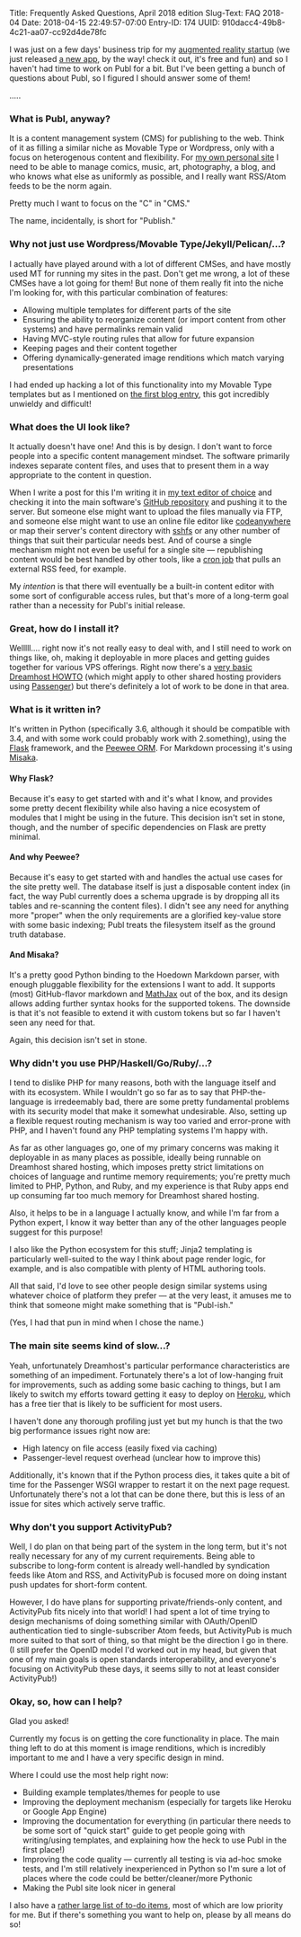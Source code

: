 Title: Frequently Asked Questions, April 2018 edition
Slug-Text: FAQ 2018-04
Date: 2018-04-15 22:49:57-07:00
Entry-ID: 174
UUID: 910dacc4-49b8-4c21-aa07-cc92d4de78fc

I was just on a few days' business trip for my [augmented reality startup](http://workshop3d.com)
(we just released [a new app](http://workshop3d.com/propellar/), by the way! check it out, it's
free and fun) and so I haven't had time to work on Publ for a bit. But I've been getting a bunch
of questions about Publ, so I figured I should answer some of them!

.....

### What is Publ, anyway?

It is a content management system (CMS) for publishing to the web. Think of it as filling
a similar niche as Movable Type or Wordpress, only with a focus on heterogenous
content and flexibility.  For [my own personal site](http://beesbuzz.biz/) I need to be able to manage
comics, music, art, photography, a blog, and who knows what else as uniformly
as possible, and I really want RSS/Atom feeds to be the norm again.

Pretty much I want to focus on the "C" in "CMS."

The name, incidentally, is short for "Publish."

### Why not just use Wordpress/Movable Type/Jekyll/Pelican/...?

I actually have played around with a lot of different CMSes, and have mostly used
MT for running my sites in the past. Don't get me wrong, a lot of these CMSes have
a lot going for them! But none of them really fit into the niche I'm looking for,
with this particular combination of features:

* Allowing multiple templates for different parts of the site
* Ensuring the ability to reorganize content (or import content from other systems) and have permalinks remain valid
* Having MVC-style routing rules that allow for future expansion
* Keeping pages and their content together
* Offering dynamically-generated image renditions which match varying presentations

I had ended up hacking a lot of this functionality into my Movable Type templates
but as I mentioned on [the first blog entry](325), this got incredibly unwieldy and difficult!

### What does the UI look like?

It actually doesn't have one! And this is by design. I don't want to force people
into a specific content management mindset. The software primarily indexes separate
content files, and uses that to present them in a way appropriate to the content
in question.

When I write a post for this I'm writing it in [my text editor of choice](http://sublimetext.com) and checking it into the main software's [GitHub repository](http://github.com/fluffy-critter/Publ) and pushing it to the server. But someone else might want
to upload the files manually via FTP, and someone else might want to use an online
file editor like [codeanywhere](https://codeanywhere.com) or map their server's content directory with [sshfs](https://en.wikipedia.org/wiki/SSHFS) or any other number of things that suit their
particular needs best. And of course a single mechanism might not even be useful
for a single site — republishing content would be best handled
by other tools, like a [cron job](https://en.wikipedia.org/wiki/Cron) that pulls an external RSS feed,
for example.

My *intention* is that there will eventually be a built-in content editor with some
sort of configurable access rules, but that's more of a long-term goal rather
than a necessity for Publ's initial release.

### Great, how do I install it?

Welllll.... right now it's not really easy to deal with, and I still need to work
on things like, oh, making it deployable in more places and getting guides together
for various VPS offerings. Right now there's a [very basic Dreamhost HOWTO](/dreamhost)
(which might apply to other shared hosting providers using [Passenger](https://www.phusionpassenger.com))
but there's definitely a lot of work to be done in that area.

### What is it written in?

It's written in Python (specifically 3.6, although it should be compatible with
3.4, and with some work could probably work with 2.something), using the [Flask](http://flask.pocoo.org)
framework, and the [Peewee ORM](https://peewee.readthedocs.io). For Markdown
processing it's using [Misaka](http://misaka.61924.nl).

#### Why Flask?

Because it's easy to get started with and it's what I know, and provides some
pretty decent flexibility while also having a nice ecosystem of modules that I
might be using in the future. This decision isn't set in stone, though, and the
number of specific dependencies on Flask are pretty minimal.

#### And why Peewee?

Because it's easy to get started with and handles the actual use cases for the
site pretty well. The database itself is just a disposable content index (in fact,
the way Publ currently does a schema upgrade is by dropping
all its tables and re-scanning the content files). I didn't see any need for
anything more "proper" when the only requirements are a glorified key-value store
with some basic indexing; Publ treats the filesystem itself as the ground truth database.

#### And Misaka?

It's a pretty good Python binding to the Hoedown Markdown parser, with enough
pluggable flexibility for the extensions I want to add. It supports (most)
GitHub-flavor markdown and [MathJax](http://mathjax.org) out of the box, and its
design allows adding further syntax hooks for the supported tokens. The downside
is that it's not feasible to extend it with custom tokens but so far I haven't
seen any need for that.

Again, this decision isn't set in stone.

### Why didn't you use PHP/Haskell/Go/Ruby/...?

I tend to dislike PHP for many reasons, both with the language itself and with
its ecosystem.
While I wouldn't go so far as to say that PHP-the-language is irredeemably bad,
there are some
pretty fundamental problems with its security model that make it somewhat
undesirable. Also, setting up a flexible
request routing mechanism is way too varied and error-prone with PHP, and I haven't found any
PHP templating systems I'm happy with.

As far as other languages go, one of my primary concerns was making it deployable
in as many places as possible, ideally being runnable on Dreamhost shared hosting,
which imposes pretty strict limitations on choices of language and runtime memory
requirements; you're pretty much limited to PHP, Python, and Ruby, and my experience
is that Ruby apps end up consuming far too much memory for Dreamhost shared hosting.

Also, it helps to be in a language I actually know, and while I'm far
from a Python expert, I know it way better than any of the other languages people
suggest for this purpose!

I also like the Python ecosystem for this stuff; Jinja2 templating is particularly
well-suited to the way I think about page render logic, for example, and is also
compatible with plenty of HTML authoring tools.

All that said, I'd love to see other people design similar systems using whatever
choice of platform they prefer — at the very least, it amuses me to think that
someone might make something that is "Publ-ish."

(Yes, I had that pun in mind when I chose the name.)

### The main site seems kind of slow...?

Yeah, unfortunately Dreamhost's particular performance characteristics are
something of an impediment. Fortunately there's a lot of low-hanging fruit for
improvements, such as adding some basic caching to things, but I am likely to
switch my efforts toward getting it easy to deploy on [Heroku](http://heroku.com),
which has a free tier that is likely to be sufficient for most users.

I haven't done any thorough profiling just yet but my hunch is that the two
big performance issues right now are:

* High latency on file access (easily fixed via caching)
* Passenger-level request overhead (unclear how to improve this)

Additionally, it's known that if the Python process dies, it takes quite a bit
of time for the Passenger WSGI wrapper to restart it on the next page request.
Unfortunately there's not a lot that can be done there, but this is less of an
issue for sites which actively serve traffic.

### Why don't you support ActivityPub?

Well, I do plan on that being part of the system in the long term, but it's not
really necessary for any of my current requirements. Being able to subscribe to
long-form content is already well-handled by syndication feeds like Atom and RSS,
and ActivityPub is focused more on doing instant push updates for short-form content.

However, I do have plans for supporting private/friends-only content, and
ActivityPub fits nicely into that world! I had spent a lot of time trying to
design mechanisms of doing something similar with OAuth/OpenID authentication
tied to single-subscriber Atom feeds, but ActivityPub is much more suited to
that sort of thing, so that might be the direction I go in there. (I still prefer
the OpenID model I'd worked out in my head, but given that one of my main goals
is open standards interoperability, and everyone's focusing on ActivityPub these
days, it seems silly to not at least consider ActivityPub!)

### Okay, so, how can I help?

Glad you asked!

Currently my focus is on getting the core functionality in place. The main thing
left to do at this moment is image renditions, which is incredibly important to
me and I have a very specific design in mind.

Where I could use the most help right now:

* Building example templates/themes for people to use
* Improving the deployment mechanism (especially for targets like Heroku or Google App Engine)
* Improving the documentation for everything (in particular there needs to be some
    sort of "quick start" guide to get people going with writing/using templates, and
    explaining how the heck to use Publ in the first place!)
* Improving the code quality — currently all testing is via ad-hoc smoke tests, and
    I'm still relatively inexperienced in Python so I'm sure a lot of places where the
    code could be better/cleaner/more Pythonic
* Making the Publ site look nicer in general

I also have a [rather large list of to-do items](http://github.com/fluffy-critter/Publ/issues),
most of which are low priority for me. But if there's something you want to help on, please
by all means do so!
